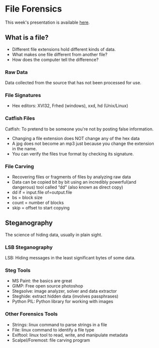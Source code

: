 # File Forensics

This week's presentation is available [here](https://goo.gl/rwUSWy).

## What is a file?

* Different file extensions hold different kinds of data.
* What makes one file different from another file?
* How does the computer tell the difference?

### Raw Data

  Data collected from the source that has not been processed for use.
  
### File Signatures

  - Hex editors: XVI32, Frhed (windows), xxd, hd (Unix/Linux)

### Catfish Files

  Catfish: To pretend to be someone you're not by posting false information.
  * Changing a file extension does NOT change any of the hex data
  * A jpg does not become an mp3 just because you change the extension in the name.
  * You can verify the files true format by checking its signature.

### File Carving

  - Recovering files or fragments of files by analyzing raw data
  - Data can be copied bit by bit using an incredibly powerful(and dangerous) tool called “dd” (also known as direct copy)
  - dd if = input.file of=output.file 
  - bs = block size 
  - count = number of blocks
  - skip = offset to start copying

## Steganography

  The science of hiding data, usually in plain sight.
  
### LSB Steganography

LSB: Hiding messages in the least significant bytes of some data.

### Steg Tools

  - MS Paint: the basics are great
  - GIMP: Free open source photoshop
  - Stegsolve: image analyzer, solver and data extractor
  - Steghide: extract hidden data (involves passphrases)
  - Python PIL: Python library for working with images
  
### Other Forensics Tools

  - Strings: linux command to parse strings in a file
  - File: linux command to identify a file type
  - Exiftool: linux tool to read, write, and manipulate metadata
  - Scalpel/Foremost: file carving program


  
